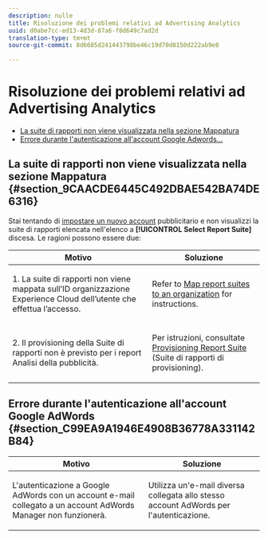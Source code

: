 ```yaml
---
description: nulle
title: Risoluzione dei problemi relativi ad Advertising Analytics
uuid: d0abe7cc-ed13-4d3d-87a6-f0d649c7ad2d
translation-type: tm+mt
source-git-commit: 8d6685d241443798be46c19d70d8150d222ab9e8

---
```



# Risoluzione dei problemi relativi ad Advertising Analytics

* [La suite di rapporti non viene visualizzata nella sezione Mappatura](/help/integrate/c-advertising-analytics/c-adanalytics-workflow/aa-troubleshooting.md#section_9CAACDE6445C492DBAE542BA74DE6316)
* [Errore durante l&#39;autenticazione all&#39;account Google Adwords...](/help/integrate/c-advertising-analytics/c-adanalytics-workflow/aa-troubleshooting.md#section_C99EA9A1946E4908B36778A331142B84)

## La suite di rapporti non viene visualizzata nella sezione Mappatura {#section_9CAACDE6445C492DBAE542BA74DE6316}

Stai tentando di [impostare un nuovo account](/help/integrate/c-advertising-analytics/c-adanalytics-workflow/aa-create-ad-account.md) pubblicitario e non visualizzi la suite di rapporti elencata nell&#39;elenco a **[!UICONTROL Select Report Suite]** discesa. Le ragioni possono essere due:

<table id="table_271D7E817B4C44818717A47C3223E592"> 
 <thead> 
  <tr> 
   <th colname="col1" class="entry"> Motivo </th> 
   <th colname="col2" class="entry"> Soluzione </th> 
  </tr>
 </thead>
 <tbody> 
  <tr> 
   <td colname="col1"> <p>1. La suite di rapporti non viene mappata sull’ID organizzazione Experience Cloud dell’utente che effettua l’accesso. </p> </td> 
   <td colname="col2"> <p>Refer to <a href="https://docs.adobe.com/content/help/it-IT/core-services/interface/about-core-services/report-suite-mapping.html"  > Map report suites to an organization</a> for instructions. </p> </td> 
  </tr> 
  <tr> 
   <td colname="col1"> <p>2. Il provisioning della Suite di rapporti non è previsto per i report Analisi della pubblicità. </p> </td> 
   <td colname="col2"> <p>Per istruzioni, consultate <a href="/help/integrate/c-advertising-analytics/c-adanalytics-workflow/aa-provision-rs.md"  > Provisioning Report Suite</a> (Suite di rapporti di provisioning). </p> </td> 
  </tr> 
 </tbody> 
</table>

## Errore durante l&#39;autenticazione all&#39;account Google AdWords {#section_C99EA9A1946E4908B36778A331142B84}

<table id="table_F1C1192BF40C43CE8600B1BB417A7269"> 
 <thead> 
  <tr> 
   <th colname="col1" class="entry"> Motivo </th> 
   <th colname="col2" class="entry"> Soluzione </th> 
  </tr>
 </thead>
 <tbody> 
  <tr> 
   <td colname="col1"> <p>L'autenticazione a Google AdWords con un account e-mail collegato a un account AdWords Manager non funzionerà. </p> </td> 
   <td colname="col2"> <p>Utilizza un'e-mail diversa collegata allo stesso account AdWords per l'autenticazione. </p> </td> 
  </tr> 
 </tbody> 
</table>

